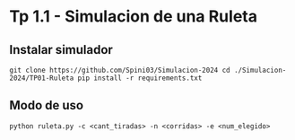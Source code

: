 # Tp 1.1 - Simulacion de una Ruleta

## Instalar simulador
`
git clone https://github.com/Spini03/Simulacion-2024
cd ./Simulacion-2024/TP01-Ruleta
pip install -r requirements.txt
`

## Modo de uso
`
python ruleta.py -c <cant_tiradas> -n <corridas> -e <num_elegido>
`